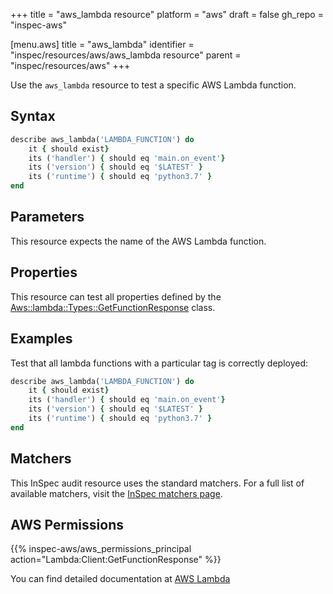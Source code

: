 +++
title = "aws_lambda resource"
platform = "aws"
draft = false
gh_repo = "inspec-aws"

[menu.aws]
title = "aws_lambda"
identifier = "inspec/resources/aws/aws_lambda resource"
parent = "inspec/resources/aws"
+++

Use the `aws_lambda` resource to test a specific AWS Lambda function.

## Syntax

```ruby
describe aws_lambda('LAMBDA_FUNCTION') do
    it { should exist}
    its ('handler') { should eq 'main.on_event'}
    its ('version') { should eq '$LATEST' }
    its ('runtime') { should eq 'python3.7' }
end
```

## Parameters

This resource expects the name of the AWS Lambda function.

## Properties

This resource can test all properties defined by the [Aws::lambda::Types::GetFunctionResponse](https://docs.aws.amazon.com/sdk-for-ruby/v3/api/Aws/Lambda/Types/GetFunctionResponse.html) class.

## Examples

Test that all lambda functions with a particular tag is correctly deployed:

```ruby
describe aws_lambda('LAMBDA_FUNCTION') do
    it { should exist}
    its ('handler') { should eq 'main.on_event'}
    its ('version') { should eq '$LATEST' }
    its ('runtime') { should eq 'python3.7' }
end
```

## Matchers

This InSpec audit resource uses the standard matchers. For a full list of available matchers, visit the [InSpec matchers page](https://www.inspec.io/docs/reference/matchers/).

## AWS Permissions

{{% inspec-aws/aws_permissions_principal action="Lambda:Client:GetFunctionResponse" %}}

You can find detailed documentation at [AWS Lambda](https://docs.aws.amazon.com/lambda/latest/dg/lambda-api-permissions-ref.html)
